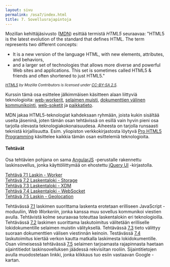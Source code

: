```yaml
---
layout: sivu
permalink: /osa7/index.html 
title: 7. Sovellusrajapintoja
---
```


Mozillan kehittäjäsivusto ([MDN][MDN]) esittää termistä *HTML5* seuraavaa: "HTML5 is the latest evolution of the standard that defines HTML. The term represents two different concepts:

[MDN]: https://developer.mozilla.org/fi/

* It is a new version of the language HTML, with new elements, attributes, and behaviors,
* and a larger set of technologies that allows more diverse and powerful Web sites and applications. This set is sometimes called HTML5 & friends and often shortened to just HTML5."

<small>*[HTML5][HTML5] by Mozilla Contributors is licensed under [CC-BY-SA 2.5][CC].*</small>

[HTML5]: https://developer.mozilla.org/en-US/docs/Web/Guide/HTML/HTML5
[CC]: http://creativecommons.org/licenses/by-sa/2.5/

Kurssin tämä osa esittelee jälkimmäisen käsitteen alaan liittyviä teknologioita: [web-workerit][worker], [selaimen muisti][storage], [dokumenttien välinen kommunikointi][xdm], [web-soketit][ws] ja [paikkatieto][geo].

[worker]: https://developer.mozilla.org/en-US/docs/Web/API/Web_Workers_API/Using_web_workers
[storage]: https://developer.mozilla.org/en-US/docs/Web/API/Web_Storage_API/Using_the_Web_Storage_API
[xdm]: https://developer.mozilla.org/en-US/docs/Web/API/Window/postMessage
[ws]: https://developer.mozilla.org/en-US/docs/Web/API/WebSockets_API
[geo]: https://developer.mozilla.org/en-US/docs/Web/API/Geolocation/Using_geolocation

MDN jakaa HTML5-teknologiat kahdeksaan ryhmään, joista kukin sisältää useita jäseninä, joten tämän osan tehtävissä on esillä vain hyvin pieni osa tarjolla olevasta teknologiakokonaisuudesa. Aiheesta on tarjolla runsaasti teknistä kirjallisuutta. Esim. yliopiston verkkokirjastosta löytyvä [Pro HTML5 Programming][lubbers-et-al-2011] käsittelee kaikkia tämän osan esittelemiä teknologioita.

[lubbers-et-al-2011]: http://link.springer.com.libproxy.tut.fi/book/10.1007%2F978-1-4302-3865-2

#### Tehtävät

Osa tehtävien pohjana on sama [AngularJS][AngularJS] -perustalle rakennettu laskinsovellus, jonka käyttöliittymää on ehostettu [jQuery UI][jQueryUI] -kirjastolla.

[AngularJS]: https://angularjs.org
[jQueryUI]: https://jqueryui.com

[Tehtävä 7.1 Laskin - Worker](tehtava71)   
[Tehtävä 7.2 Laskentaloki - Storage](tehtava72)  
[Tehtävä 7.3 Laskentaloki - XDM](tehtava73)  
[Tehtävä 7.4 Laskentaloki - WebSocket](tehtava74)  
[Tehtävä 7.5 Laskin - Geolocation](tehtava75)   

Tehtävässä [7.1](tehtava71) laskimen suorittama laskenta erotetaan erilliseen JavaScript -moduuliin, *Web Workeriin*, jonka kanssa muu sovellus kommunikoi viestien avulla. Tehtävistä kolme seuraavaa toteuttaa laskentalokin eri teknologioilla. Tehtävässä [7.2](tehtava72) laskimen suorittama laskutoimitus välitetään erilliselle lokidokumentille selaimen  muistin välityksellä. Tehtävässä [7.3](tehtava73) tieto välittyy suoraan dokumenttien välisen viestinnän keinoin. Testävässä [7.4](tehtava74) laskutoimitus kiertää verkon kautta matkalla laskimesta lokidokumentille. Osan viimeisessä tehtävässä [7.5](tehtava75) selaimen tarjoamasta rajapinnasta haetaan sijaintitiedot laskinsovelluksen jäädessä rekvisiitan rooliin. Sijaintitietojen avulla muodostetaan linkki, jonka klikkaus tuo esiin vastaavan Google -kartan.  


